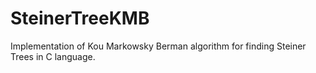 # SteinerTreeKMB
Implementation of Kou Markowsky Berman algorithm for finding Steiner Trees in C language.
